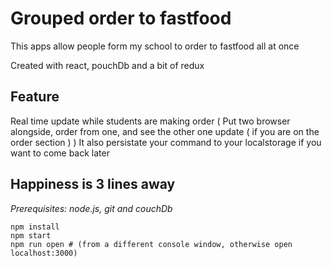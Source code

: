 # Grouped order to fastfood

This apps allow people form my school to order to fastfood all at once

Created with react, pouchDb and a bit of redux

## Feature

Real time update while students are making order ( Put two browser alongside, order from one, and see the other one update ( if you are on the order section ) )
It also persistate your command to your localstorage if you want to come back later

## Happiness is 3 lines away

*Prerequisites: node.js, git and couchDb*

```
npm install
npm start
npm run open # (from a different console window, otherwise open localhost:3000)
```